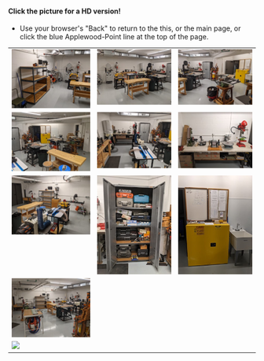 #### Click the picture for a HD version!
-  Use your browser's "Back" to return to the this, or the main page, or click the blue Applewood-Point line at the top of the page.

<table>
  <tr>
      <td valign="top">
      <a href="./Shop-1.jpg">
      <img src="./Thumbnails/Shop-1-T.jpg">
      </a>
      </td>
      <td valign="top">
      <a href="./Shop-2.jpg">
      <img src="./Thumbnails/Shop-2-T.jpg">
      </a>
      </td>
      <td valign="top">
      <a href="./Shop-3.jpg">
      <img src="./Thumbnails/Shop-3-T.jpg">
      </a>
      </td>
  </tr>
  <tr>
      <td valign="top">
      <a href="./Shop-5.jpg">
      <img src="./Thumbnails/Shop-5-T.jpg">
      </a>
      </td>
      <td valign="top">
      <a href="./Shop-6.jpg">
      <img src="./Thumbnails/Shop-6-T.jpg">
      </a>
      </td>
      <td valign="top">
      <a href="./Shop-7.jpg">
      <img src="./Thumbnails/Shop-7-T.jpg">
      </a>
      </td>
  </tr>
  <tr>
      <td valign="top">
      <a href="./Shop-8.jpg">
      <img src="./Thumbnails/Shop-8-T.jpg">
      </a>
      </td>
      <td valign="top">
      <a href="./Shop-9.jpg">
      <img src="./Thumbnails/Shop-9-T.jpg">
      </a>
      </td>
      <td valign="top">
      <a href="./Shop-10.jpg">
      <img src="./Thumbnails/Shop-10-T.jpg">
      </a>
      </td>
  </tr>
  <tr>
      <td valign="top">
      <a href="./Shop-11.jpg">
      <img src="./Thumbnails/Shop-11-T.jpg">
      </a>
      </td>
      </tr>
      <td valign="top">
      <a href="./Shop-15.jpg">
      <img src="./Th./umbnails/Shop-15-T.jpg">
      </a>
      </td>
  </tr>
 </table>
